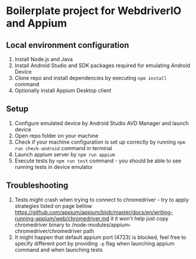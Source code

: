 # Boilerplate project for WebdriverIO and Appium

## Local environment configuration
1. Install Node.js and Java
1. Install Android Studio and SDK packages required for emulating Android Device
1. Clone repo and install dependencies by executing `npm install` command
1. Optionally install Appium Desktop client

## Setup
1. Configure emulated device by Android Studio AVD Manager and launch device
1. Open repo folder on your machine
1. Check if your machine configuration is set up correctly by running `npm run
   check-android` command in terminal
1. Launch appium server by `npm run appium`
1. Execute tests by `npm run test` command - you should be able to see running
   tests in device emulator

## Troubleshooting
1. Tests might crash when trying to connect to chromedriver - try to apply
   strategies listed on page bellow
   https://github.com/appium/appium/blob/master/docs/en/writing-running-appium/web/chromedriver.md
   it it won't help just copy chromedriver binary to
   /node-modules/appium-chromedriver/chromedriver path
1. It might happen that default appium port (4723) is blocked, feel free to
   specify different port by providing `-p` flag when launching appium command
   and when launching tests